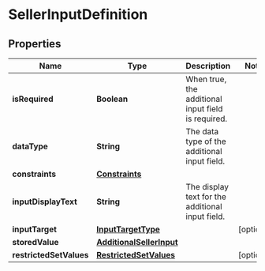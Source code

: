 # SellerInputDefinition

## Properties
Name | Type | Description | Notes
------------ | ------------- | ------------- | -------------
**isRequired** | **Boolean** | When true, the additional input field is required. | 
**dataType** | **String** | The data type of the additional input field. | 
**constraints** | [**Constraints**](Constraints.md) |  | 
**inputDisplayText** | **String** | The display text for the additional input field. | 
**inputTarget** | [**InputTargetType**](InputTargetType.md) |  |  [optional]
**storedValue** | [**AdditionalSellerInput**](AdditionalSellerInput.md) |  | 
**restrictedSetValues** | [**RestrictedSetValues**](RestrictedSetValues.md) |  |  [optional]
